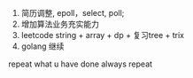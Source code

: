
1. 简历调整, epoll，select, poll; 
2. 增加算法业务充实能力
3. leetcode string + array + dp + 复习tree + trix 
4. golang 继续


repeat what u have done always repeat